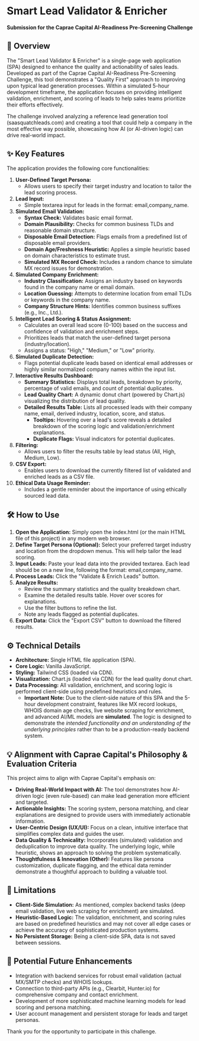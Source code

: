 # **Smart Lead Validator & Enricher**

**Submission for the Caprae Capital AI-Readiness Pre-Screening Challenge**

## **🚀 Overview**

The "Smart Lead Validator & Enricher" is a single-page web application (SPA) designed to enhance the quality and actionability of sales leads. Developed as part of the Caprae Capital AI-Readiness Pre-Screening Challenge, this tool demonstrates a "Quality First" approach to improving upon typical lead generation processes. Within a simulated 5-hour development timeframe, the application focuses on providing intelligent validation, enrichment, and scoring of leads to help sales teams prioritize their efforts effectively.

The challenge involved analyzing a reference lead generation tool (saasquatchleads.com) and creating a tool that could help a company in the most effective way possible, showcasing how AI (or AI-driven logic) can drive real-world impact.

## **✨ Key Features**

The application provides the following core functionalities:

1. **User-Defined Target Persona:**  
   * Allows users to specify their target industry and location to tailor the lead scoring process.  
2. **Lead Input:**  
   * Simple textarea input for leads in the format: email,company\_name.  
3. **Simulated Email Validation:**  
   * **Syntax Check:** Validates basic email format.  
   * **Domain Plausibility:** Checks for common business TLDs and reasonable domain structure.  
   * **Disposable Email Detection:** Flags emails from a predefined list of disposable email providers.  
   * **Domain Age/Freshness Heuristic:** Applies a simple heuristic based on domain characteristics to estimate trust.  
   * **Simulated MX Record Check:** Includes a random chance to simulate MX record issues for demonstration.  
4. **Simulated Company Enrichment:**  
   * **Industry Classification:** Assigns an industry based on keywords found in the company name or email domain.  
   * **Location Guessing:** Attempts to determine location from email TLDs or keywords in the company name.  
   * **Company Structure Hints:** Identifies common business suffixes (e.g., Inc., Ltd.).  
5. **Intelligent Lead Scoring & Status Assignment:**  
   * Calculates an overall lead score (0-100) based on the success and confidence of validation and enrichment steps.  
   * Prioritizes leads that match the user-defined target persona (industry/location).  
   * Assigns a status: "High," "Medium," or "Low" priority.  
6. **Simulated Duplicate Detection:**  
   * Flags potential duplicate leads based on identical email addresses or highly similar normalized company names within the input list.  
7. **Interactive Results Dashboard:**  
   * **Summary Statistics:** Displays total leads, breakdown by priority, percentage of valid emails, and count of potential duplicates.  
   * **Lead Quality Chart:** A dynamic donut chart (powered by Chart.js) visualizing the distribution of lead quality.  
   * **Detailed Results Table:** Lists all processed leads with their company name, email, derived industry, location, score, and status.  
     * **Tooltips:** Hovering over a lead's score reveals a detailed breakdown of the scoring logic and validation/enrichment explanations.  
     * **Duplicate Flags:** Visual indicators for potential duplicates.  
8. **Filtering:**  
   * Allows users to filter the results table by lead status (All, High, Medium, Low).  
9. **CSV Export:**  
   * Enables users to download the currently filtered list of validated and enriched leads as a CSV file.  
10. **Ethical Data Usage Reminder:**  
    * Includes a gentle reminder about the importance of using ethically sourced lead data.

## **🛠️ How to Use**

1. **Open the Application:** Simply open the index.html (or the main HTML file of this project) in any modern web browser.  
2. **Define Target Persona (Optional):** Select your preferred target industry and location from the dropdown menus. This will help tailor the lead scoring.  
3. **Input Leads:** Paste your lead data into the provided textarea. Each lead should be on a new line, following the format: email,company\_name.  
4. **Process Leads:** Click the "Validate & Enrich Leads" button.  
5. **Analyze Results:**  
   * Review the summary statistics and the quality breakdown chart.  
   * Examine the detailed results table. Hover over scores for explanations.  
   * Use the filter buttons to refine the list.  
   * Note any leads flagged as potential duplicates.  
6. **Export Data:** Click the "Export CSV" button to download the filtered results.

## **⚙️ Technical Details**

* **Architecture:** Single HTML file application (SPA).  
* **Core Logic:** Vanilla JavaScript.  
* **Styling:** Tailwind CSS (loaded via CDN).  
* **Visualization:** Chart.js (loaded via CDN) for the lead quality donut chart.  
* **Data Processing:** All validation, enrichment, and scoring logic is performed client-side using predefined heuristics and rules.  
  * **Important Note:** Due to the client-side nature of this SPA and the 5-hour development constraint, features like MX record lookups, WHOIS domain age checks, live website scraping for enrichment, and advanced AI/ML models are **simulated**. The logic is designed to demonstrate the *intended functionality and an understanding of the underlying principles* rather than to be a production-ready backend system.

## **💡 Alignment with Caprae Capital's Philosophy & Evaluation Criteria**

This project aims to align with Caprae Capital's emphasis on:

* **Driving Real-World Impact with AI:** The tool demonstrates how AI-driven logic (even rule-based) can make lead generation more efficient and targeted.  
* **Actionable Insights:** The scoring system, persona matching, and clear explanations are designed to provide users with immediately actionable information.  
* **User-Centric Design (UX/UI):** Focus on a clean, intuitive interface that simplifies complex data and guides the user.  
* **Data Quality & Technicality:** Incorporates (simulated) validation and deduplication to improve data quality. The underlying logic, while heuristic, shows an approach to solving the problem systematically.  
* **Thoughtfulness & Innovation (Other):** Features like persona customization, duplicate flagging, and the ethical data reminder demonstrate a thoughtful approach to building a valuable tool.

## **🚧 Limitations**

* **Client-Side Simulation:** As mentioned, complex backend tasks (deep email validation, live web scraping for enrichment) are simulated.  
* **Heuristic-Based Logic:** The validation, enrichment, and scoring rules are based on predefined heuristics and may not cover all edge cases or achieve the accuracy of sophisticated production systems.  
* **No Persistent Storage:** Being a client-side SPA, data is not saved between sessions.

## **🔮 Potential Future Enhancements**

* Integration with backend services for robust email validation (actual MX/SMTP checks) and WHOIS lookups.  
* Connection to third-party APIs (e.g., Clearbit, Hunter.io) for comprehensive company and contact enrichment.  
* Development of more sophisticated machine learning models for lead scoring and persona matching.  
* User account management and persistent storage for leads and target personas.

Thank you for the opportunity to participate in this challenge.